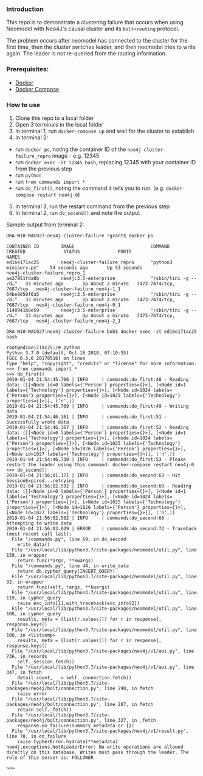 ### Introduction

This repo is to demonstrate a clustering failure that occurs when using Neomodel with Neo4J's causal cluster and its `bolt+routing` protocol.

The problem occurs after neomodel has connected to the cluster for the first time, then the cluster switches leader, and then neomodel tries to write again. The leader is not re-queried from the routing information.

### Prerequisites:

 - [Docker](https://www.docker.com/products/docker-desktop)
 - [Docker Compose](https://docs.docker.com/compose/install/)

### How to use

 1. Clone this repo to a local folder
 2. Open 3 terminals in the local folder
 3. In terminal 1, run `docker-compose up` and wait for the cluster to establish
 4. In terminal 2:
   * run `docker ps`, noting the container ID of the `neo4j-cluster-failure_repro` image - e.g. 12345
   * run `docker exec -it 12345 bash`, replacing 12345 with your container ID from the previous step
   * run `python`
   * run `from commands import *`
   * run `do_first()`, noting the command it tells you to run. (e.g. `docker-compose restart neo4j-0`)
 5. In terminal 3, run the restart command from the previous step
 6. In terminal 2, run `do_second()` and note the output


Sample output from terminal 2:
```
DRA-W10-MAC027:neo4j-cluster-failure rgrant$ docker ps

CONTAINER ID        IMAGE                            COMMAND                  CREATED              STATUS              PORTS                     NAMES
ed16e171ac25        neo4j-cluster-failure_repro      "python3 miniserv.py"    54 seconds ago       Up 53 seconds                                 neo4j-cluster-failure_repro_1
ae27951fda8b        neo4j:3.5-enterprise             "/sbin/tini -g -- /d…"   33 minutes ago       Up About a minute   7473-7474/tcp, 7687/tcp   neo4j-cluster-failure_neo4j-1_1
64be8050f6a5        neo4j:3.5-enterprise             "/sbin/tini -g -- /d…"   33 minutes ago       Up About a minute   7473-7474/tcp, 7687/tcp   neo4j-cluster-failure_neo4j-0_1
1140941b0e59        neo4j:3.5-enterprise             "/sbin/tini -g -- /d…"   33 minutes ago       Up About a minute   7473-7474/tcp, 7687/tcp   neo4j-cluster-failure_neo4j-2_1

DRA-W10-MAC027:neo4j-cluster-failure bob$ docker exec -it ed16e171ac25 bash

root@ed16e171ac25:/# python
Python 3.7.0 (default, Oct 16 2018, 07:10:55) 
[GCC 6.3.0 20170516] on linux
Type "help", "copyright", "credits" or "license" for more information.
>>> from commands import *
>>> do_first()
2019-01-04 21:54:45.706 | INFO     | commands:do_first:48 - Reading data: ([[<Node id=0 labels={'Person'} properties={}>], [<Node id=1 labels={'Technology'} properties={}>], [<Node id=1024 labels={'Person'} properties={}>], [<Node id=1025 labels={'Technology'} properties={}>]], ('n',))
2019-01-04 21:54:45.709 | INFO     | commands:do_first:49 - Writing data
2019-01-04 21:54:46.361 | INFO     | commands:do_first:51 - Successfully wrote data
2019-01-04 21:54:46.367 | INFO     | commands:do_first:52 - Reading data: ([[<Node id=0 labels={'Person'} properties={}>], [<Node id=1 labels={'Technology'} properties={}>], [<Node id=1024 labels={'Person'} properties={}>], [<Node id=1025 labels={'Technology'} properties={}>], [<Node id=1026 labels={'Person'} properties={}>], [<Node id=1027 labels={'Technology'} properties={}>]], ('n',))
2019-01-04 21:54:46.730 | INFO     | commands:do_first:53 - Please restart the leader using this command: docker-compose restart neo4j-0
>>> do_second()
2019-01-04 21:56:01.171 | INFO     | commands:do_second:63 - Hit SessionExpired...retrying
2019-01-04 21:56:02.592 | INFO     | commands:do_second:60 - Reading data: ([[<Node id=0 labels={'Person'} properties={}>], [<Node id=1 labels={'Technology'} properties={}>], [<Node id=1024 labels={'Person'} properties={}>], [<Node id=1025 labels={'Technology'} properties={}>], [<Node id=1026 labels={'Person'} properties={}>], [<Node id=1027 labels={'Technology'} properties={}>]], ('n',))
2019-01-04 21:56:02.592 | INFO     | commands:do_second:68 - Attempting to write data
2019-01-04 21:56:03.029 | ERROR    | commands:do_second:72 - Traceback (most recent call last):
  File "/commands.py", line 69, in do_second
    write_data()
  File "/usr/local/lib/python3.7/site-packages/neomodel/util.py", line 159, in wrapper
    return func(*args, **kwargs)
  File "/commands.py", line 44, in write_data
    return db.cypher_query(INSERT_QUERY)
  File "/usr/local/lib/python3.7/site-packages/neomodel/util.py", line 32, in wrapper
    return func(self, *args, **kwargs)
  File "/usr/local/lib/python3.7/site-packages/neomodel/util.py", line 119, in cypher_query
    raise exc_info[1].with_traceback(exc_info[2])
  File "/usr/local/lib/python3.7/site-packages/neomodel/util.py", line 108, in cypher_query
    results, meta = [list(r.values()) for r in response], response.keys()
  File "/usr/local/lib/python3.7/site-packages/neomodel/util.py", line 108, in <listcomp>
    results, meta = [list(r.values()) for r in response], response.keys()
  File "/usr/local/lib/python3.7/site-packages/neo4j/v1/api.py", line 736, in records
    self._session.fetch()
  File "/usr/local/lib/python3.7/site-packages/neo4j/v1/api.py", line 347, in fetch
    detail_count, _ = self._connection.fetch()
  File "/usr/local/lib/python3.7/site-packages/neo4j/bolt/connection.py", line 290, in fetch
    raise error
  File "/usr/local/lib/python3.7/site-packages/neo4j/bolt/connection.py", line 287, in fetch
    return self._fetch()
  File "/usr/local/lib/python3.7/site-packages/neo4j/bolt/connection.py", line 327, in _fetch
    response.on_failure(summary_metadata or {})
  File "/usr/local/lib/python3.7/site-packages/neo4j/v1/result.py", line 70, in on_failure
    raise CypherError.hydrate(**metadata)
neo4j.exceptions.NotALeaderError: No write operations are allowed directly on this database. Writes must pass through the leader. The role of this server is: FOLLOWER

>>>
```